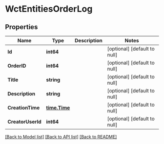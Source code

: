 # WctEntitiesOrderLog

## Properties
Name | Type | Description | Notes
------------ | ------------- | ------------- | -------------
**Id** | **int64** |  | [optional] [default to null]
**OrderID** | **int64** |  | [optional] [default to null]
**Title** | **string** |  | [optional] [default to null]
**Description** | **string** |  | [optional] [default to null]
**CreationTime** | [**time.Time**](time.Time.md) |  | [optional] [default to null]
**CreatorUserId** | **int64** |  | [optional] [default to null]

[[Back to Model list]](../README.md#documentation-for-models) [[Back to API list]](../README.md#documentation-for-api-endpoints) [[Back to README]](../README.md)

